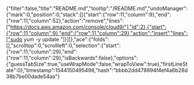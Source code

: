 {"filter":false,"title":"README.md","tooltip":"/README.md","undoManager":{"mark":0,"position":0,"stack":[[{"start":{"row":11,"column":9},"end":{"row":11,"column":52},"action":"remove","lines":["https://docs.aws.amazon.com/console/cloud9/"],"id":2},{"start":{"row":11,"column":9},"end":{"row":11,"column":29},"action":"insert","lines":["sudo yum -y update  "]}]]},"ace":{"folds":[],"scrolltop":0,"scrollleft":0,"selection":{"start":{"row":11,"column":29},"end":{"row":11,"column":29},"isBackwards":false},"options":{"guessTabSize":true,"useWrapMode":false,"wrapToView":true},"firstLineState":0},"timestamp":1544150495498,"hash":"bbbb2dd478894f4ef4a6b28d38b7be00dade54aa"}